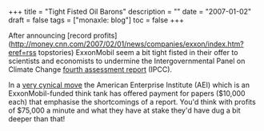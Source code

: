 +++
title = "Tight Fisted Oil Barons"
description = ""
date = "2007-01-02"
draft = false
tags = ["monaxle: blog"]
toc = false
+++

After announcing [record profits](http://money.cnn.com/2007/02/01/news/companies/exxon/index.htm?eref=rss topstories) ExxonMobil seem a bit tight fisted in their offer to scientists and economists to undermine the Intergovernmental Panel on Climate Change [fourth assessment report](https://www.ipcc.ch/reports/?rp=ar4) (IPCC).

In a [very cynical move](http://www.guardian.co.uk/international/story/0,,2004230,00.html) the American Enterprise Institute (AEI) which is an ExxonMobil-funded think tank has offered payment for papers ($10,000 each) that emphasise the shortcomings of a report. You'd think with profits of $75,000 a minute and what they have at stake they'd have dug a bit deeper than that!